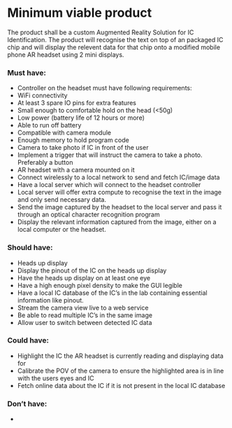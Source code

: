 # Minimum viable product

The product shall be a custom Augmented Reality Solution for IC Identification. The product will recognise the text on top of an packaged IC chip and will display the relevent data for that chip onto a modified mobile phone AR headset using 2 mini displays.

### Must have:
* Controller on the headset must have following requirements:
* WiFi connectivity
* At least 3 spare IO pins for extra features
* Small enough to comfortable hold on the head (<50g)
* Low power (battery life of 12 hours or more)
* Able to run off battery
* Compatible with camera module
* Enough memory to hold program code
* Camera to take photo if IC in front of the user
* Implement a trigger that will instruct the camera to take a photo. Preferably a button
* AR headset with a camera mounted on it
* Connect wirelessly to a local network to send and fetch IC/image data
* Have a local server which will connect to the headset controller
* Local server will offer extra compute to recognise the text in the image and only send necessary data.
* Send the image captured by the headset to the local server and pass it through an optical character recognition program
* Display the relevant information captured from the image, either on a local computer or the headset.

### Should have:
* Heads up display
* Display the pinout of the IC on the heads up display
* Have the heads up display on at least one eye
* Have a high enough pixel density to make the GUI legible
* Have a local IC database of the IC’s in the lab containing essential information like pinout.
* Stream the camera view live to a web service
* Be able to read multiple IC’s in the same image
* Allow user to switch between detected IC data


### Could have:
* Highlight the IC the AR headset is currently reading and displaying data for
* Calibrate the POV of the camera to ensure the highlighted area is in line with the users eyes and IC
* Fetch online data about the IC if it is not present in the local IC database

### Don’t have:
* 
